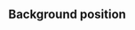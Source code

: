 ## Background position


<!-- <values.backgroundPosition> -->
<!-- </values.backgroundPosition> -->

<!-- <variants.backgroundPosition> -->
<!-- </variants.backgroundPosition> -->
